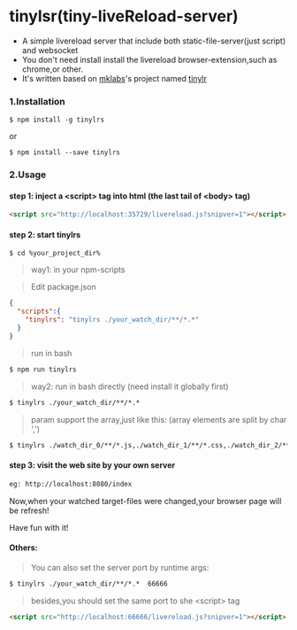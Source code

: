 # tinylsr(tiny-liveReload-server)

- A simple livereload server that include both static-file-server(just script) and websocket
- You don't need install install the livereload browser-extension,such as chrome,or other.
- It's written based on [mklabs](https://github.com/mklabs)'s project named [tinylr](https://github.com/mklabs/tiny-lr)

### 1.Installation
````
$ npm install -g tinylrs
````
or
````
$ npm install --save tinylrs
````

### 2.Usage

#### step 1: inject a &lt;script&gt; tag into html (the last tail of &lt;body&gt; tag)
```html
<script src="http://localhost:35729/livereload.js?snipver=1"></script>
````

#### step 2: start tinylrs
````
$ cd %your_project_dir%
````

> way1: in your npm-scripts

> Edit package.json
```json
{
  "scripts":{
    "tinylrs": "tinylrs ./your_watch_dir/**/*.*"
  }
}
````
> run in bash
```html
$ npm run tinylrs
````

> way2: run in bash directly (need install it globally first)
```html
$ tinylrs ./your_watch_dir/**/*.*
````

> param support the array,just like this: (array elements are split by char ',')
```html
$ tinylrs ./watch_dir_0/**/*.js,./watch_dir_1/**/*.css,./watch_dir_2/**/*.html
````

#### step 3: visit the web site by your own server

```html
eg: http://localhost:8080/index
````

Now,when your watched target-files were changed,your browser page will be refresh!

Have fun with it!


#### Others:
> You can also set the server port by runtime args:
```html
$ tinylrs ./your_watch_dir/**/*.*  66666
````
> besides,you should set the same port to she &lt;script&gt; tag

```html
<script src="http://localhost:66666/livereload.js?snipver=1"></script>
````






